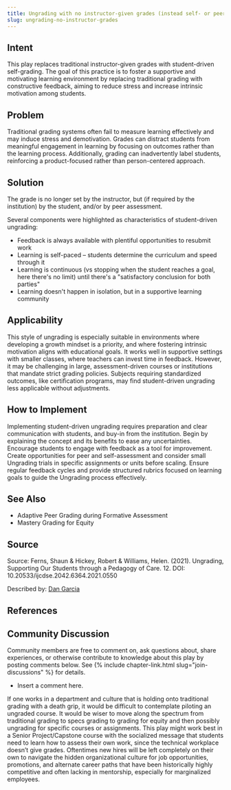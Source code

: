 ```yaml
---
title: Ungrading with no instructor-given grades (instead self- or peer-assessment)
slug: ungrading-no-instructor-grades
---
```

## Intent

This play replaces traditional instructor-given grades with student-driven self-grading. The goal of this practice is to foster a supportive and motivating learning environment by replacing traditional grading with constructive feedback, aiming to reduce stress and increase intrinsic motivation among students.


## Problem

Traditional grading systems often fail to measure learning effectively and may induce stress and demotivation. Grades can distract students from meaningful engagement in learning by focusing on outcomes rather than the learning process. Additionally, grading can inadvertently label students, reinforcing a product-focused rather than person-centered approach.


## Solution

The grade is no longer set by the instructor, but (if required by the institution) by the student, and/or by peer assessment.

Several components were highlighted as characteristics of student-driven ungrading:
* Feedback is always available with plentiful opportunities to resubmit work
* Learning is self-paced – students determine the curriculum and speed through it
* Learning is continuous (vs stopping when the student reaches a goal, here there's no limit) until there's a "satisfactory conclusion for both parties"
* Learning doesn't happen in isolation, but in a supportive learning community

## Applicability

This style of ungrading is especially suitable in environments where developing a growth mindset is a priority, and where fostering intrinsic motivation aligns with educational goals. It works well in supportive settings with smaller classes, where teachers can invest time in feedback. However, it may be challenging in large, assessment-driven courses or institutions that mandate strict grading policies. Subjects requiring standardized outcomes, like certification programs, may find student-driven ungrading less applicable without adjustments.

## How to Implement

Implementing student-driven ungrading requires preparation and clear communication with students, and buy-in from the institution. Begin by explaining the concept and its benefits to ease any uncertainties. Encourage students to engage with feedback as a tool for improvement. Create opportunities for peer and self-assessment and consider small Ungrading trials in specific assignments or units before scaling. Ensure regular feedback cycles and provide structured rubrics focused on learning goals to guide the Ungrading process effectively.

## See Also

- Adaptive Peer Grading during Formative Assessment
- Mastery Grading for Equity

## Source

Source: Ferns, Shaun & Hickey, Robert & Williams, Helen. (2021). Ungrading, Supporting Our Students through a
Pedagogy of Care. 12. DOI: 10.20533/ijcdse.2042.6364.2021.0550

Described by: [Dan Garcia](http://www.cs.berkeley.edu/~ddgarcia/)

## References


## Community Discussion

Community members are free to comment on, ask questions about, share
experiences, or otherwise contribute to knowledge about this play by
posting comments below.
See {% include chapter-link.html slug="join-discussions" %} for details.

* Insert a comment here.

If one works in a department and culture that is holding onto traditional grading with a death grip, it would be difficult to contemplate piloting an ungraded course. It would be wiser to move along the spectrum from traditional grading to specs grading to grading for equity and then possibly ungrading for specific courses or assignments. This play might work best in a Senior Project/Capstone course with the socialized message that students need to learn how to assess their own work, since the technical workplace doesn’t give grades. Oftentimes new hires will be left completely on their own to navigate the hidden organizational culture for job opportunities, promotions, and alternate career paths that have been historically highly competitive and often lacking in mentorship, especially for marginalized employees.
